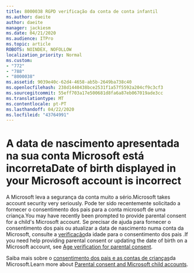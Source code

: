 ```yaml
---
title: 8000038 RGPD verificação da conta de conta infantil
ms.author: daeite
author: daeite
manager: jackiesm
ms.date: 04/21/2020
ms.audience: ITPro
ms.topic: article
ROBOTS: NOINDEX, NOFOLLOW
localization_priority: Normal
ms.custom:
- "772"
- "788"
- "8000038"
ms.assetid: 9039e40c-62d4-4658-ab5b-2649ba738c40
ms.openlocfilehash: 238d1440438bce2531f1a57f5592a204cf9c3cf3
ms.sourcegitcommit: 55eff703a17e500681d8fa6a87eb067019ade3cc
ms.translationtype: MT
ms.contentlocale: pt-PT
ms.lasthandoff: 04/22/2020
ms.locfileid: "43764991"
---
```

# <a name="date-of-birth-displayed-in-your-microsoft-account-is-incorrect"></a><span data-ttu-id="fd721-102">A data de nascimento apresentada na sua conta Microsoft está incorreta</span><span class="sxs-lookup"><span data-stu-id="fd721-102">Date of birth displayed in your Microsoft account is incorrect</span></span>

<span data-ttu-id="fd721-103">A Microsoft leva a segurança da conta muito a sério.</span><span class="sxs-lookup"><span data-stu-id="fd721-103">Microsoft takes account security very seriously.</span></span> <span data-ttu-id="fd721-104">Pode ter sido recentemente solicitado a fornecer o consentimento dos pais para a conta microsoft de uma criança.</span><span class="sxs-lookup"><span data-stu-id="fd721-104">You may have recently been prompted to provide parental consent for a child's Microsoft account.</span></span> <span data-ttu-id="fd721-105">Se precisar de ajuda para fornecer o consentimento dos pais ou atualizar a data de nascimento numa conta da Microsoft, consulte a [verificação](https://go.microsoft.com/fwlink/p/?linkid=874364)da idade para o consentimento dos pais .</span><span class="sxs-lookup"><span data-stu-id="fd721-105">If you need help providing parental consent or updating the date of birth on a Microsoft account, see [Age verification for parental consent](https://go.microsoft.com/fwlink/p/?linkid=874364).</span></span>
  
<span data-ttu-id="fd721-106">Saiba mais sobre o [consentimento dos pais e as contas de crianças](https://go.microsoft.com/fwlink/p/?linkid=874365)da Microsoft.</span><span class="sxs-lookup"><span data-stu-id="fd721-106">Learn more about [Parental consent and Microsoft child accounts](https://go.microsoft.com/fwlink/p/?linkid=874365).</span></span>
  
